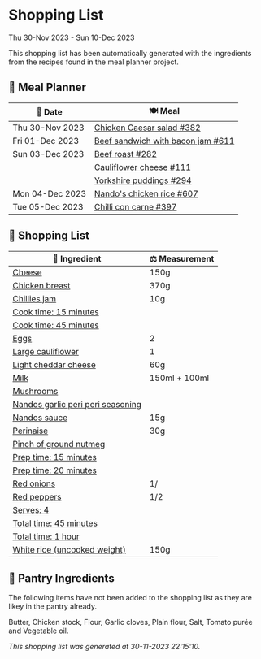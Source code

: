 # Shopping List

Thu 30-Nov 2023 - Sun 10-Dec 2023

This shopping list has been automatically generated with the ingredients from the recipes found in the meal planner project.

## 📅 Meal Planner

|📅 Date| 🍽️ Meal|
|----|----|
|Thu 30-Nov 2023|[Chicken Caesar salad #382](https://github.com/jcallaghan/The-Cookbook/issues/382)|
|Fri 01-Dec 2023|[Beef sandwich with bacon jam #611](https://github.com/jcallaghan/The-Cookbook/issues/611)|
|Sun 03-Dec 2023|[Beef roast #282](https://github.com/jcallaghan/The-Cookbook/issues/282)|
||[Cauliflower cheese #111](https://github.com/jcallaghan/The-Cookbook/issues/111)|
||[Yorkshire puddings #294](https://github.com/jcallaghan/The-Cookbook/issues/294)|
|Mon 04-Dec 2023|[Nando's chicken rice #607](https://github.com/jcallaghan/The-Cookbook/issues/607)|
|Tue 05-Dec 2023|[Chilli con carne #397](https://github.com/jcallaghan/The-Cookbook/issues/397)|

## 🛒 Shopping List

| 🍌 Ingredient| ⚖️ Measurement|
|----------|-----------|
|[Cheese](https://www.sainsburys.co.uk/gol-ui/SearchResults/Cheese)|150g|
|[Chicken breast](https://www.sainsburys.co.uk/gol-ui/SearchResults/Chicken%20breast)|370g|
|[Chillies jam](https://www.sainsburys.co.uk/gol-ui/SearchResults/Chillies%20jam)|10g|
|[Cook time: 15 minutes](https://www.sainsburys.co.uk/gol-ui/SearchResults/Cook%20time:%2015%20minutes)||
|[Cook time: 45 minutes](https://www.sainsburys.co.uk/gol-ui/SearchResults/Cook%20time:%2045%20minutes)||
|[Eggs](https://www.sainsburys.co.uk/gol-ui/SearchResults/Eggs)|2|
|[Large cauliflower](https://www.sainsburys.co.uk/gol-ui/SearchResults/Large%20cauliflower)|1|
|[Light cheddar cheese](https://www.sainsburys.co.uk/gol-ui/SearchResults/Light%20cheddar%20cheese)|60g|
|[Milk](https://www.sainsburys.co.uk/gol-ui/SearchResults/Milk)|150ml + 100ml|
|[Mushrooms](https://www.sainsburys.co.uk/gol-ui/SearchResults/Mushrooms)||
|[Nandos garlic peri peri seasoning](https://www.sainsburys.co.uk/gol-ui/SearchResults/Nandos%20garlic%20peri%20peri%20seasoning)||
|[Nandos sauce](https://www.sainsburys.co.uk/gol-ui/SearchResults/Nandos%20sauce)|15g|
|[Perinaise](https://www.sainsburys.co.uk/gol-ui/SearchResults/Perinaise)|30g|
|[Pinch of ground nutmeg](https://www.sainsburys.co.uk/gol-ui/SearchResults/Pinch%20of%20ground%20nutmeg)||
|[Prep time: 15 minutes](https://www.sainsburys.co.uk/gol-ui/SearchResults/Prep%20time:%2015%20minutes)||
|[Prep time: 20 minutes](https://www.sainsburys.co.uk/gol-ui/SearchResults/Prep%20time:%2020%20minutes)||
|[Red onions](https://www.sainsburys.co.uk/gol-ui/SearchResults/Red%20onions)|1/|
|[Red peppers](https://www.sainsburys.co.uk/gol-ui/SearchResults/Red%20peppers)|1/2|
|[Serves: 4](https://www.sainsburys.co.uk/gol-ui/SearchResults/Serves:%204)||
|[Total time:  45 minutes](https://www.sainsburys.co.uk/gol-ui/SearchResults/Total%20time:%20%2045%20minutes)||
|[Total time: 1 hour](https://www.sainsburys.co.uk/gol-ui/SearchResults/Total%20time:%201%20hour)||
|[White rice (uncooked weight)](https://www.sainsburys.co.uk/gol-ui/SearchResults/White%20rice%20(uncooked%20weight))|150g|

## 🏪 Pantry Ingredients

The following items have not been added to the shopping list as they are likey in the pantry already.

Butter, Chicken stock, Flour, Garlic cloves, Plain flour, Salt, Tomato purée and Vegetable oil.


_This shopping list was generated at 30-11-2023 22:15:10._